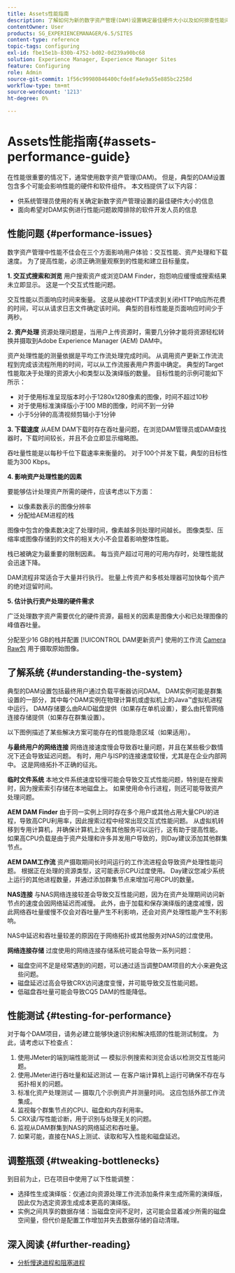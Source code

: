 ```yaml
---
title: Assets性能指南
description: 了解如何为新的数字资产管理(DAM)设置确定最佳硬件大小以及如何排查性能问题
contentOwner: User
products: SG_EXPERIENCEMANAGER/6.5/SITES
content-type: reference
topic-tags: configuring
exl-id: fbe15e1b-830b-4752-bd02-0d239a90bc68
solution: Experience Manager, Experience Manager Sites
feature: Configuring
role: Admin
source-git-commit: 1f56c99980846400cfde8fa4e9a55e885bc2258d
workflow-type: tm+mt
source-wordcount: '1213'
ht-degree: 0%

---
```


# Assets性能指南{#assets-performance-guide}

在性能很重要的情况下，通常使用数字资产管理(DAM)。 但是，典型的DAM设置包含多个可能会影响性能的硬件和软件组件。 本文档提供了以下内容：

* 供系统管理员使用的有关确定新数字资产管理设置的最佳硬件大小的信息
* 面向希望对DAM实例进行性能问题故障排除的软件开发人员的信息

## 性能问题 {#performance-issues}

数字资产管理中性能不佳会在三个方面影响用户体验：交互性能、资产处理和下载速度。 为了提高性能，必须正确测量观察到的性能和建立目标量度。

**1. 交互式搜索和浏览** 用户搜索资产或浏览DAM Finder，抱怨响应缓慢或搜索结果未立即显示。 这是一个交互式性能问题。

交互性能以页面响应时间来衡量。 这是从接收HTTP请求到关闭HTTP响应所花费的时间，可以从请求日志文件确定该时间。 典型的目标性能是页面响应时间少于两秒。

**2. 资产处理** 资源处理问题是，当用户上传资源时，需要几分钟才能将资源轻松转换并摄取到Adobe Experience Manager (AEM) DAM中。

资产处理性能的测量依据是平均工作流处理完成时间。 从调用资产更新工作流流程到完成该流程所用的时间，可以从工作流报表用户界面中确定。 典型的Target性能取决于处理的资源大小和类型以及演绎版的数量。 目标性能的示例可能如下所示：

* 对于使用标准呈现版本时小于1280x1280像素的图像，时间不超过10秒
* 对于使用标准演绎版小于100 MB的图像，时间不到一分钟
* 小于5分钟的高清视频剪辑小于1分钟

**3. 下载速度** 从AEM DAM下载时存在吞吐量问题，在浏览DAM管理员或DAM查找器时，下载时间较长，并且不会立即显示缩略图。

吞吐量性能是以每秒千位下载速率来衡量的。 对于100个并发下载，典型的目标性能为300 Kbps。

**4. 影响资产处理性能的因素**

要能够估计处理资产所需的硬件，应该考虑以下方面：

* 以像素数表示的图像分辨率
* 分配给AEM进程的栈

图像中包含的像素数决定了处理时间，像素越多则处理时间越长。
图像类型、压缩率或图像存储到的文件的相关大小不会显着影响整体性能。

栈已被确定为最重要的限制因素。 每当资产超过可用的可用内存时，处理性能就会迅速下降。

DAM流程非常适合于大量并行执行。 批量上传资产和多核处理器可加快每个资产的绝对逗留时间。

**5. 估计执行资产处理的硬件需求**

广泛处理数字资产需要优化的硬件资源，最相关的因素是图像大小和已处理图像的峰值吞吐量。

分配至少16 GB的栈并配置 [!UICONTROL DAM更新资产] 使用的工作流 [Camera Raw包](/help/assets/camera-raw.md) 用于摄取原始图像。

## 了解系统 {#understanding-the-system}

典型的DAM设置包括最终用户通过负载平衡器访问DAM。 DAM实例可能是群集设置的一部分，其中每个DAM实例在物理计算机或虚拟机上的Java™虚拟机进程中运行。 DAM存储要么由RAID磁盘提供（如果存在单机设置），要么由托管网络连接存储提供（如果存在群集设置）。

以下图例描述了某些解决方案可能存在的性能隐患区域（如果适用）。

**与最终用户的网络连接** 网络连接速度慢会导致吞吐量问题，并且在某些极少数情况下还会导致延迟问题。 有时，用户与ISP的连接速度较慢，尤其是在企业内部网中。 这是网络拓扑不正确的征兆。

**临时文件系统** 本地文件系统速度较慢可能会导致交互式性能问题，特别是在搜索时，因为搜索索引存储在本地磁盘上。 如果使用命令行进程，则还可能导致资产处理问题。

**AEM DAM Finder** 由于同一实例上同时存在多个用户或其他占用大量CPU的进程，导致高CPU利用率，因此搜索过程中经常出现交互式性能问题。 从虚拟机转移到专用计算机，并确保计算机上没有其他服务可以运行，这有助于提高性能。 如果高CPU负载是由于资产处理和许多并发用户导致的，则Day建议添加其他群集节点。

**AEM DAM工作流** 资产摄取期间长时间运行的工作流进程会导致资产处理性能问题。 根据正在处理的资源类型，这可能表示CPU过度使用。 Day建议您减少系统上运行的其他进程数量，并通过添加群集节点来增加可用CPU的数量。

**NAS连接** 与NAS网络连接较差会导致交互性能问题，因为在资产处理期间访问新节点的速度会因网络延迟而减慢。 此外，由于加载和保存演绎版的速度减慢，因此网络吞吐量缓慢不仅会对吞吐量产生不利影响，还会对资产处理性能产生不利影响。

NAS中延迟和吞吐量较差的原因在于网络拓扑或其他服务对NAS的过度使用。

**网络连接存储** 过度使用的网络连接存储系统可能会导致一系列问题：

* 磁盘空间不足是经常遇到的问题，可以通过适当调整DAM项目的大小来避免这些问题。
* 磁盘延迟过高会导致CRX访问速度变慢，并可能导致交互性能问题。
* 低磁盘吞吐量可能会导致CQ5 DAM的性能降低。

## 性能测试 {#testing-for-performance}

对于每个DAM项目，请务必建立能够快速识别和解决瓶颈的性能测试制度。 为此，请考虑以下检查点：

1. 使用JMeter的端到端性能测试 — 模拟示例搜索和浏览会话以检测交互性能问题。
1. 使用JMeter进行吞吐量和延迟测试 — 在客户端计算机上运行可确保不存在与拓扑相关的问题。
1. 标准化资产处理测试 — 摄取几个示例资产并测量时间。 这应包括外部工作流集成。
1. 监视每个群集节点的CPU、磁盘和内存利用率。
1. CRX读/写性能诊断，用于识别与处理无关的问题。
1. 监视从DAM群集到NAS的网络延迟和吞吐量。
1. 如果可能，直接在NAS上测试、读取和写入性能和磁盘延迟。

## 调整瓶颈 {#tweaking-bottlenecks}

到目前为止，已在项目中使用了以下性能调整：

* 选择性生成演绎版：仅通过向资源处理工作流添加条件来生成所需的演绎版，因此仅为选定资源生成成本更高的演绎版。
* 实例之间共享的数据存储：当磁盘空间不足时，这可能会显着减少所需的磁盘空间量，但代价是配置工作增加并失去数据存储的自动清理。

## 深入阅读 {#further-reading}

* [分析慢速进程和阻塞进程](https://helpx.adobe.com/experience-manager/kb/AnalyzeSlowAndBlockedProcesses.html)

